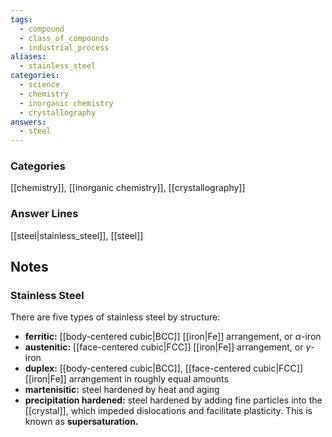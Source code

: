 ```yaml
---
tags:
  - compound
  - class_of_compounds
  - industrial_process
aliases:
  - stainless_steel
categories:
  - science
  - chemistry
  - inorganic chemistry
  - crystallography
answers:
  - steel
---
```

### Categories
[[chemistry]], [[inorganic chemistry]], [[crystallography]]
### Answer Lines
[[steel|stainless_steel]], [[steel]]
## Notes
### Stainless Steel
There are five types of stainless steel by structure:
- **ferritic:** [[body-centered cubic|BCC]] [[iron|Fe]] arrangement, or $\alpha$-iron
- **austenitic:** [[face-centered cubic|FCC]] [[iron|Fe]] arrangement, or $\gamma$-iron
- **duplex:** [[body-centered cubic|BCC]], [[face-centered cubic|FCC]] [[iron|Fe]] arrangement in roughly equal amounts
- **martenisitic:** steel hardened by heat and aging
- **precipitation hardened:** steel hardened by adding fine particles into the [[crystal]], which impeded dislocations and facilitate plasticity. This is known as **supersaturation.**